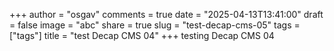+++
author = "osgav"
comments = true
date = "2025-04-13T13:41:00"
draft = false
image = "abc"
share = true
slug = "test-decap-cms-05"
tags = ["tags"]
title = "test Decap CMS 04"
+++
testing Decap CMS 04
